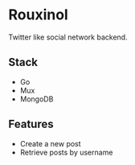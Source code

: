 # Rouxinol

Twitter like social network backend.

## Stack

* Go
* Mux
* MongoDB

## Features

* Create a new post
* Retrieve posts by username
